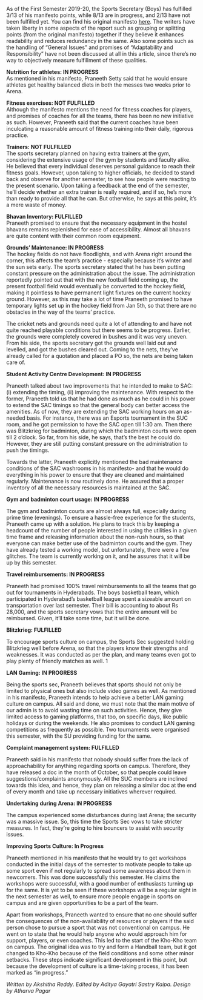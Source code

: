 <p><!-- wp:paragraph --></p>
<p>As of the First Semester 2019-20, the Sports Secretary (Boys) has fulfilled 3/13 of his manifesto points, while 8/13 are in progress, and 2/13 have not been fulfilled yet. You can find his original manifesto <a href="https://www.facebook.com/ElectionCommissionBPHC/photos/?tab=album&amp;album_id=2315903245319997&amp;ref=page_internal">here</a>. The writers have taken liberty in some aspects of the report such as grouping or splitting points (from the original manifesto) together if they believe it enhances readability and reduces redundancy in the same. Also some points such as the handling of “General Issues” and promises of “Adaptability and Responsibility” have not been discussed at all in this article, since there’s no way to objectively measure fulfillment of these qualities. </p>
<p><!-- /wp:paragraph --></p>
<p><!-- wp:paragraph --></p>
<p><strong>Nutrition for athletes: IN PROGRESS</strong><strong><br /></strong>As mentioned in his manifesto, Praneeth Setty said that he would ensure athletes get healthy balanced diets in both the messes two weeks prior to Arena.&nbsp;</p>
<p><!-- /wp:paragraph --></p>
<p><!-- wp:paragraph --></p>
<p><strong>Fitness exercises: NOT FULFILLED</strong><strong><br /></strong>Although the manifesto mentions the need for fitness coaches for players, and promises of coaches for all the teams, there has been no new initiative as such. However, Praneeth said that the current coaches have been inculcating a reasonable amount of fitness training into their daily, rigorous practice.&nbsp;</p>
<p><!-- /wp:paragraph --></p>
<p><!-- wp:paragraph --></p>
<p><strong>Trainers: NOT FULFILLED</strong><strong><br /></strong>The sports secretary planned on having extra trainers at the gym, considering the extensive usage of the gym by students and faculty alike. He believed that every individual deserves personal guidance to reach their fitness goals. However, upon talking to higher officials, he decided to stand back and observe for another semester, to see how people were reacting to the present scenario. Upon taking a feedback at the end of the semester, he’ll decide whether an extra trainer is really required, and if so, he’s more than ready to provide all that he can. But otherwise, he says at this point, it’s a mere waste of money.</p>
<p><!-- /wp:paragraph --></p>
<p><!-- wp:paragraph --></p>
<p><strong>Bhavan Inventory: FULFILLED<br /></strong>Praneeth promised to ensure that the necessary equipment in the hostel bhavans remains replenished for ease of accessibility. Almost all bhavans are quite content with their common room equipment.    </p>
<p><!-- /wp:paragraph --></p>
<p><!-- wp:paragraph --></p>
<p><strong>Grounds’ Maintenance: IN PROGRESS</strong><strong><br /></strong>The hockey fields do not have floodlights, and with Arena right around the corner, this affects the team’s practice - especially because it’s winter and the sun sets early. The sports secretary stated that he has been putting constant pressure on the administration about the issue. The administration reportedly pointed out that with the new football field coming up, the present football field would eventually be converted to the hockey field, making it pointless to have permanent light fixtures on the current hockey ground. However, as this may take a lot of time Praneeth promised to have temporary lights set up in the hockey field from Jan 5th, so that there are no obstacles in the way of the teams’ practice.</p>
<p><!-- /wp:paragraph --></p>
<p><!-- wp:paragraph --></p>
<p>The cricket nets and grounds need quite a lot of attending to and have not quite reached playable conditions but there seems to be progress. Earlier, the grounds were completely covered in bushes and it was very uneven. From his side, the sports secretary got the grounds well laid out and levelled, and got the bushes cleared out. Coming to the nets, they’ve already called for a quotation and placed a PO so, the nets are being taken care of.</p>
<p><!-- /wp:paragraph --></p>
<p><!-- wp:paragraph --></p>
<p><strong>Student Activity Centre Development: IN PROGRESS</strong></p>
<p><!-- /wp:paragraph --></p>
<p><!-- wp:paragraph --></p>
<p>Praneeth talked about two  improvements that he intended to make to SAC: (i) extending the timing, (ii) improving the maintenance. With respect to the former, Praneeth told us that he had done as much as he could in his power to extend the SAC timings so that the general body can better access the amenities. As of now, they are extending the SAC working hours on an as-needed basis. For instance, there was an Esports tournament in the SUC room, and he got permission to have the SAC open till 1:30 am. Then there was Blitzkrieg for badminton, during which the badminton courts were open till 2 o’clock. So far, from his side, he says, that’s the best he could do. However, they are still putting constant pressure on the administration to push the timings.</p>
<p><!-- /wp:paragraph --></p>
<p><!-- wp:paragraph --></p>
<p>Towards the latter, Praneeth explicitly mentioned the bad maintenance conditions of the SAC washrooms in his manifesto- and that he would do everything in his power to ensure that they are cleaned and maintained regularly. Maintenance is now routinely done. He assured that a proper inventory of all the necessary resources is maintained at the SAC.</p>
<p><!-- /wp:paragraph --></p>
<p><!-- wp:paragraph --></p>
<p><strong>Gym and badminton court usage: IN PROGRESS</strong></p>
<p><!-- /wp:paragraph --></p>
<p><!-- wp:paragraph --></p>
<p>The gym and badminton courts are almost always full, especially during prime time (evenings). To ensure a hassle-free experience for the students, Praneeth came up with a solution. He plans to track this by keeping a headcount of the number of people interested in using the utilities in a given time frame and releasing information about the non-rush hours, so that everyone can make better use of the badminton courts and the gym. They have already tested a working model, but unfortunately, there were a few glitches. The team is currently working on it, and he assures that it will be up by this semester.</p>
<p><!-- /wp:paragraph --></p>
<p><!-- wp:paragraph --></p>
<p><strong>Travel reimbursements: IN PROGRESS</strong></p>
<p><!-- /wp:paragraph --></p>
<p><!-- wp:paragraph --></p>
<p>Praneeth had promised 100% travel reimbursements to all the teams that go out for tournaments in Hyderabads. The boys basketball team, which participated in Hyderabad’s basketball league spent a sizeable amount on transportation over last semester. Their bill is accounting to about Rs 28,000, and the sports secretary vows that the entire amount will be reimbursed. Given, it’ll take some time, but it will be done.</p>
<p><!-- /wp:paragraph --></p>
<p><!-- wp:paragraph --></p>
<p><strong>Blitzkrieg: FULFILLED</strong></p>
<p><!-- /wp:paragraph --></p>
<p><!-- wp:paragraph --></p>
<p>To encourage sports culture on campus, the Sports Sec suggested holding Blitzkrieg well before Arena, so that the players know their strengths and weaknesses. It was conducted as per the plan, and many teams even got to play plenty of friendly matches as well. 1</p>
<p><!-- /wp:paragraph --></p>
<p><!-- wp:paragraph --></p>
<p><strong>LAN Gaming: IN PROGRESS</strong></p>
<p><!-- /wp:paragraph --></p>
<p><!-- wp:paragraph --></p>
<p>Being the sports sec, Praneeth believes that sports should not only be limited to physical ones but also include video games as well. As mentioned in his manifesto, Praneeth intends to help achieve a better LAN gaming culture on campus. All said and done, we must note that the main motive of our admin is to avoid wasting time on such activities. Hence, they give limited access to gaming platforms, that too, on specific days, like public holidays or during the weekends. He also promises to conduct LAN gaming competitions as frequently as possible. Two tournaments were organised this semester, with the SU providing funding for the same.  </p>
<p><!-- /wp:paragraph --></p>
<p><!-- wp:paragraph --></p>
<p><strong>Complaint management system: FULFILLED</strong></p>
<p><!-- /wp:paragraph --></p>
<p><!-- wp:paragraph --></p>
<p>Praneeth said in his manifesto that nobody should suffer from the lack of approachability for anything regarding sports on campus. Therefore, they have released a doc in the month of October, so that people could leave suggestions/complaints anonymously. All the SUC members are inclined towards this idea, and hence, they plan on releasing a similar doc at the end of every month and take up necessary initiatives wherever required.</p>
<p><!-- /wp:paragraph --></p>
<p><!-- wp:paragraph --></p>
<p><strong>Undertaking during Arena: IN PROGRESS</strong></p>
<p><!-- /wp:paragraph --></p>
<p><!-- wp:paragraph --></p>
<p>The campus experienced some disturbances during last Arena; the security was a massive issue. So, this time the Sports Sec vows to take stricter measures. In fact, they’re going to hire bouncers to assist with security issues.</p>
<p><!-- /wp:paragraph --></p>
<p><!-- wp:paragraph --></p>
<p><strong>Improving Sports Culture: In Progress</strong></p>
<p><!-- /wp:paragraph --></p>
<p><!-- wp:paragraph --></p>
<p>Praneeth mentioned in his manifesto that he would try to get workshops conducted in the initial days of the semester to motivate people to take up some sport even if not regularly to spread some awareness about them in newcomers. This was done successfully this semester. He claims the workshops were successful, with a good number of enthusiasts turning up for the same. It is yet to be seen if these workshops will be a regular sight in the next semester as well, to ensure more people engage in sports on campus and are given opportunities to be a part of the team.</p>
<p><!-- /wp:paragraph --></p>
<p><!-- wp:paragraph --></p>
<p>Apart from workshops, Praneeth wanted to ensure that no one should suffer the consequences of the non-availability of resources or players if the said person chose to pursue a sport that was not conventional on campus. He went on to state that he would help anyone who would approach him for support, players, or even coaches. This led to the start of the Kho-Kho team on campus. The original idea was to try and form a Handball team, but it got changed to Kho-Kho because of the field conditions and some other minor setbacks. These steps indicate significant development in this point, but because the development of culture is a time-taking process, it has been marked as “in progress.”</p>
<p><!-- /wp:paragraph --></p>
<p><!-- wp:paragraph --></p>
<p><em>Written by Akshitha Reddy</em>. <em>Edited by Aditya Gayatri</em> <em>Sastry Kaipa.</em> <em>Design by Atharva Pagar</em></p>
<p><!-- /wp:paragraph --></p>
<p><!-- wp:paragraph --></p>
<p><!-- /wp:paragraph --></p>
